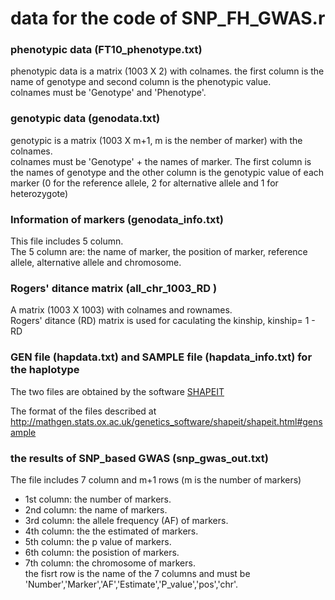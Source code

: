 # data for the code of SNP_FH_GWAS.r

### phenotypic data (FT10_phenotype.txt)

phenotypic data is a matrix (1003 X 2) with colnames. 
the first column is the name of genotype and second column is the phenotypic value.   
colnames must be 'Genotype' and 'Phenotype'.


### genotypic data (genodata.txt)

genotypic is a matrix (1003 X m+1, m is the nember of marker) with the colnames.   
colnames must be 'Genotype' + the names of marker. The first column is the names of genotype and the other column is the genotypic value of each marker (0 for the reference allele, 2 for alternative allele and 1 for heterozygote)


### Information of markers (genodata_info.txt)

This file includes 5 column.   
The 5 column are: the name of marker, the position of marker, reference allele, alternative allele and chromosome.


### Rogers' ditance matrix (all_chr_1003_RD )

A matrix (1003  X 1003) with colnames and rownames.   
Rogers' ditance (RD) matrix is used for caculating the kinship, kinship= 1 - RD



### GEN file (hapdata.txt) and SAMPLE file (hapdata_info.txt) for the haplotype

The two files are obtained by the software [SHAPEIT](https://mathgen.stats.ox.ac.uk/genetics_software/shapeit/shapeit.html)

The format of the files described at http://mathgen.stats.ox.ac.uk/genetics_software/shapeit/shapeit.html#gensample



### the results of SNP_based GWAS (snp_gwas_out.txt)
The file includes 7 column and m+1 rows (m is the number of markers)

* 1st column: the number of markers.    
* 2nd column: the name of markers.   
* 3rd column: the allele frequency (AF) of markers.   
* 4th column: the the estimated of markers.  
* 5th column:  the p value of markers.  
* 6th column: the posistion of markers.   
* 7th column: the chromosome of markers.   
the fisrt row is the name of the 7 columns and must be 'Number','Marker','AF','Estimate','P_value','pos','chr'.


